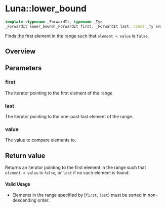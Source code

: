 # Luna::lower_bound

```c++
template <typename _ForwardIt, typename _Ty>
_ForwardIt lower_bound(_ForwardIt first, _ForwardIt last, const _Ty &value)
```

Finds the first element in the range such that `element < value` is `false`. 

## Overview


## Parameters
### first
The iterator pointing to the first element of the range. 

### last
The iterator pointing to the one-past-last element of the range. 

### value
The value to compare elements to. 

## Return value
Returns an iterator pointing to the first element in the range such that `element < value` is `false`, or `last` if no such element is found. 

#### Valid Usage
* Elements in the range specified by [`first`, `last`) must be sorted in non-descending order. 

